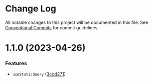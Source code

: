 # Change Log

All notable changes to this project will be documented in this file.
See [Conventional Commits](https://conventionalcommits.org) for commit guidelines.

# 1.1.0 (2023-04-26)


### Features

* `useStaticQuery` ([3cdd271](https://github.com/zuckersalzundpfeffer/gridsome/commit/3cdd27154d350130cc590cede71e18440b3ddced))
